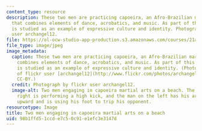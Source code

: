 ```yaml
---
content_type: resource
description: These two men are practicing capoeira, an Afro-Brazilian martial art
  that combines elements of dance, acrobatics, and music. As part of this class, capoeira
  is studied as an example of expressive culture and identity. Photograph by flickr
  user archangel12.
file: https://ol-ocw-studio-app-production.s3.amazonaws.com/courses/21a-00-introduction-to-anthropology-spring-2013/98b1ffd51ccde7c50c91e1efc3e3147d_21A-00S13.jpg
file_type: image/jpeg
image_metadata:
  caption: These two men are practicing capoeira, an Afro-Brazilian martial art that
    combines elements of dance, acrobatics, and music. As part of this class, capoeira
    is studied as an example of expressive culture and identity. (Photograph courtesy
    of flickr user [archangel12](http://www.flickr.com/photos/archangel12/6847472802/).
    CC-BY.)
  credit: Photograph by flickr user archangel12.
  image-alt: Two men engaging in capoeira martial arts on a beach. The man on the
    right is performing a high kick, and the man on the left has his arms extended
    upward and is using his foot to trip his opponent.
resourcetype: Image
title: Two men engaging in capoeira martial arts on a beach
uid: 98b1ffd5-1ccd-e7c5-0c91-e1efc3e3147d
---
```

